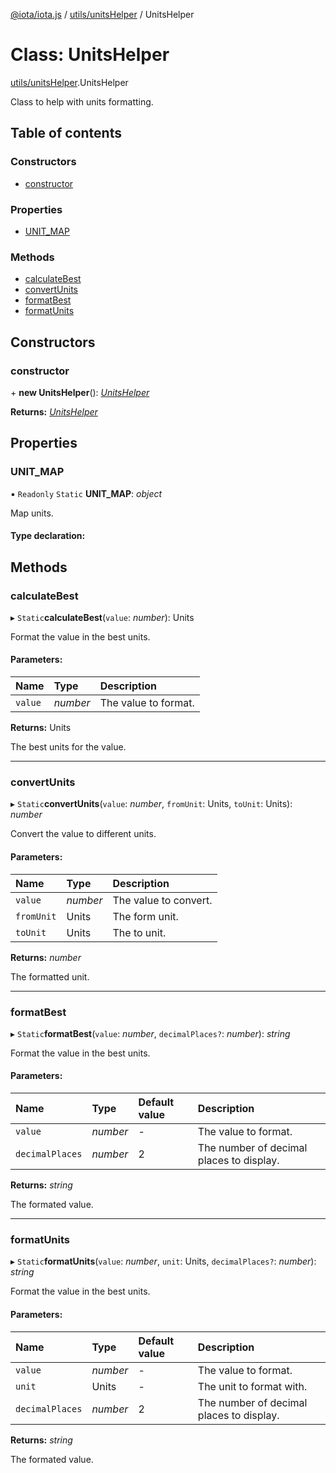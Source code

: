 [@iota/iota.js](../README.md) / [utils/unitsHelper](../modules/utils_unitshelper.md) / UnitsHelper

# Class: UnitsHelper

[utils/unitsHelper](../modules/utils_unitshelper.md).UnitsHelper

Class to help with units formatting.

## Table of contents

### Constructors

- [constructor](utils_unitshelper.unitshelper.md#constructor)

### Properties

- [UNIT\_MAP](utils_unitshelper.unitshelper.md#unit_map)

### Methods

- [calculateBest](utils_unitshelper.unitshelper.md#calculatebest)
- [convertUnits](utils_unitshelper.unitshelper.md#convertunits)
- [formatBest](utils_unitshelper.unitshelper.md#formatbest)
- [formatUnits](utils_unitshelper.unitshelper.md#formatunits)

## Constructors

### constructor

\+ **new UnitsHelper**(): [*UnitsHelper*](utils_unitshelper.unitshelper.md)

**Returns:** [*UnitsHelper*](utils_unitshelper.unitshelper.md)

## Properties

### UNIT\_MAP

▪ `Readonly` `Static` **UNIT\_MAP**: *object*

Map units.

#### Type declaration:

## Methods

### calculateBest

▸ `Static`**calculateBest**(`value`: *number*): Units

Format the value in the best units.

#### Parameters:

Name | Type | Description |
:------ | :------ | :------ |
`value` | *number* | The value to format.   |

**Returns:** Units

The best units for the value.

___

### convertUnits

▸ `Static`**convertUnits**(`value`: *number*, `fromUnit`: Units, `toUnit`: Units): *number*

Convert the value to different units.

#### Parameters:

Name | Type | Description |
:------ | :------ | :------ |
`value` | *number* | The value to convert.   |
`fromUnit` | Units | The form unit.   |
`toUnit` | Units | The to unit.   |

**Returns:** *number*

The formatted unit.

___

### formatBest

▸ `Static`**formatBest**(`value`: *number*, `decimalPlaces?`: *number*): *string*

Format the value in the best units.

#### Parameters:

Name | Type | Default value | Description |
:------ | :------ | :------ | :------ |
`value` | *number* | - | The value to format.   |
`decimalPlaces` | *number* | 2 | The number of decimal places to display.   |

**Returns:** *string*

The formated value.

___

### formatUnits

▸ `Static`**formatUnits**(`value`: *number*, `unit`: Units, `decimalPlaces?`: *number*): *string*

Format the value in the best units.

#### Parameters:

Name | Type | Default value | Description |
:------ | :------ | :------ | :------ |
`value` | *number* | - | The value to format.   |
`unit` | Units | - | The unit to format with.   |
`decimalPlaces` | *number* | 2 | The number of decimal places to display.   |

**Returns:** *string*

The formated value.
